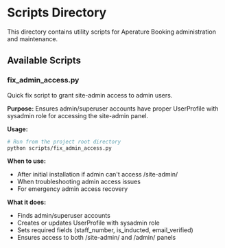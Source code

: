 # Scripts Directory

This directory contains utility scripts for Aperature Booking administration and maintenance.

## Available Scripts

### fix_admin_access.py
Quick fix script to grant site-admin access to admin users.

**Purpose:** Ensures admin/superuser accounts have proper UserProfile with sysadmin role for accessing the site-admin panel.

**Usage:**
```bash
# Run from the project root directory
python scripts/fix_admin_access.py
```

**When to use:**
- After initial installation if admin can't access /site-admin/
- When troubleshooting admin access issues
- For emergency admin access recovery

**What it does:**
- Finds admin/superuser accounts
- Creates or updates UserProfile with sysadmin role
- Sets required fields (staff_number, is_inducted, email_verified)
- Ensures access to both /site-admin/ and /admin/ panels